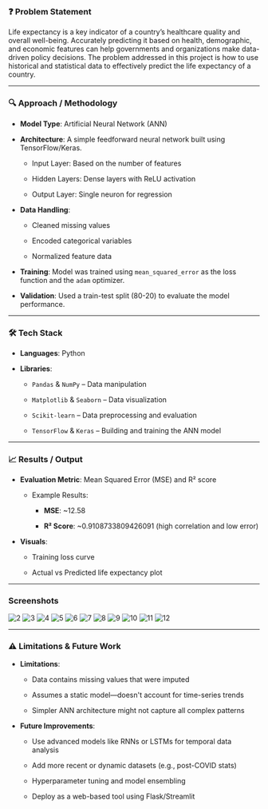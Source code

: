 ### ❓ Problem Statement

Life expectancy is a key indicator of a country’s healthcare quality and overall well-being. Accurately predicting it based on health, demographic, and economic features can help governments and organizations make data-driven policy decisions. The problem addressed in this project is how to use historical and statistical data to effectively predict the life expectancy of a country.

* * *

### 🔍 Approach / Methodology

*   **Model Type**: Artificial Neural Network (ANN)
    
*   **Architecture**: A simple feedforward neural network built using TensorFlow/Keras.
    
    *   Input Layer: Based on the number of features
        
    *   Hidden Layers: Dense layers with ReLU activation
        
    *   Output Layer: Single neuron for regression
        
*   **Data Handling**:
    
    *   Cleaned missing values
        
    *   Encoded categorical variables
        
    *   Normalized feature data
        
*   **Training**: Model was trained using `mean_squared_error` as the loss function and the `adam` optimizer.
    
*   **Validation**: Used a train-test split (80-20) to evaluate the model performance.
    

* * *

### 🛠 Tech Stack

*   **Languages**: Python
    
*   **Libraries**:
    
    *   `Pandas` & `NumPy` – Data manipulation
        
    *   `Matplotlib` & `Seaborn` – Data visualization
        
    *   `Scikit-learn` – Data preprocessing and evaluation
        
    *   `TensorFlow` & `Keras` – Building and training the ANN model
        

* * *

### 📈 Results / Output

*   **Evaluation Metric**: Mean Squared Error (MSE) and R² score
    
    *   Example Results:
        
        *   **MSE**: ~12.58
            
        *   **R² Score**: ~0.9108733809426091 (high correlation and low error)
            
*   **Visuals**:
    
    *   Training loss curve
        
    *   Actual vs Predicted life expectancy plot
        

* * *

### Screenshots
![2](https://github.com/user-attachments/assets/e963c759-a6a0-4ea2-9304-f2e8f849a996)
![3](https://github.com/user-attachments/assets/67edee80-93cc-409c-a699-c90f9d62e511)
![4](https://github.com/user-attachments/assets/0ade154a-3d69-4e05-bdc2-a4e30a1a7e78)
![5](https://github.com/user-attachments/assets/c22f8599-a095-4907-af76-4c5476110413)
![6](https://github.com/user-attachments/assets/88de876b-851f-4525-b4c4-90ca86fc5fcf)
![7](https://github.com/user-attachments/assets/2c92fc06-7934-4242-bfb3-1959fb35ffca)
![8](https://github.com/user-attachments/assets/ff20ffb9-6cd5-45ca-a5c3-14d304eedb5e)
![9](https://github.com/user-attachments/assets/9410f364-c40c-4a5d-a409-d2af734a4233)
![10](https://github.com/user-attachments/assets/17cb9e71-5b0b-4aed-81eb-0bf03549aee4)
![11](https://github.com/user-attachments/assets/987b346d-37fa-453c-ad76-56d35965df96)
![12](https://github.com/user-attachments/assets/f4eefcc8-51af-455f-967c-a0f7884049d6)

* * * *

### ⚠️ Limitations & Future Work

*   **Limitations**:
    
    *   Data contains missing values that were imputed
        
    *   Assumes a static model—doesn't account for time-series trends
        
    *   Simpler ANN architecture might not capture all complex patterns
        
*   **Future Improvements**:
    
    *   Use advanced models like RNNs or LSTMs for temporal data analysis
        
    *   Add more recent or dynamic datasets (e.g., post-COVID stats)
        
    *   Hyperparameter tuning and model ensembling
        
    *   Deploy as a web-based tool using Flask/Streamlit
